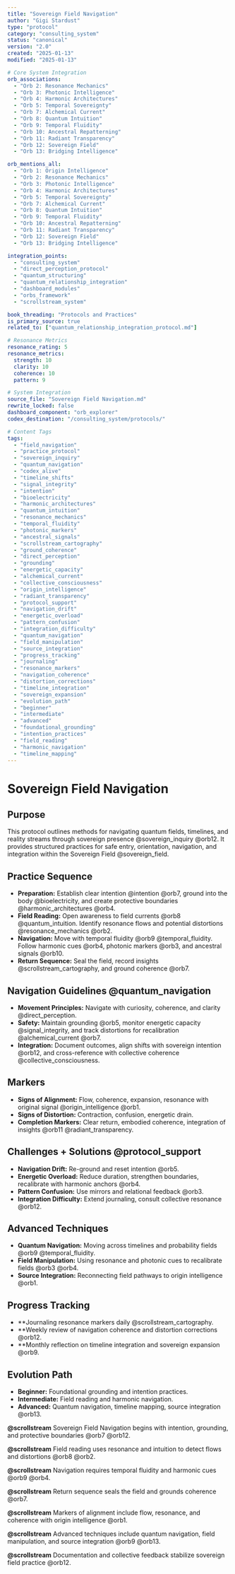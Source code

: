 ```yaml
---
title: "Sovereign Field Navigation"
author: "Gigi Stardust"
type: "protocol"
category: "consulting_system"
status: "canonical"
version: "2.0"
created: "2025-01-13"
modified: "2025-01-13"

# Core System Integration
orb_associations:
  - "Orb 2: Resonance Mechanics"
  - "Orb 3: Photonic Intelligence"
  - "Orb 4: Harmonic Architectures"
  - "Orb 5: Temporal Sovereignty"
  - "Orb 7: Alchemical Current"
  - "Orb 8: Quantum Intuition"
  - "Orb 9: Temporal Fluidity"
  - "Orb 10: Ancestral Repatterning"
  - "Orb 11: Radiant Transparency"
  - "Orb 12: Sovereign Field"
  - "Orb 13: Bridging Intelligence"

orb_mentions_all:
  - "Orb 1: Origin Intelligence"
  - "Orb 2: Resonance Mechanics"
  - "Orb 3: Photonic Intelligence"
  - "Orb 4: Harmonic Architectures"
  - "Orb 5: Temporal Sovereignty"
  - "Orb 7: Alchemical Current"
  - "Orb 8: Quantum Intuition"
  - "Orb 9: Temporal Fluidity"
  - "Orb 10: Ancestral Repatterning"
  - "Orb 11: Radiant Transparency"
  - "Orb 12: Sovereign Field"
  - "Orb 13: Bridging Intelligence"

integration_points:
  - "consulting_system"
  - "direct_perception_protocol"
  - "quantum_structuring"
  - "quantum_relationship_integration"
  - "dashboard_modules"
  - "orbs_framework"
  - "scrollstream_system"

book_threading: "Protocols and Practices"
is_primary_source: true
related_to: ["quantum_relationship_integration_protocol.md"]

# Resonance Metrics
resonance_rating: 5
resonance_metrics:
  strength: 10
  clarity: 10
  coherence: 10
  pattern: 9

# System Integration
source_file: "Sovereign Field Navigation.md"
rewrite_locked: false
dashboard_component: "orb_explorer"
codex_destination: "/consulting_system/protocols/"

# Content Tags
tags:
  - "field_navigation"
  - "practice_protocol"
  - "sovereign_inquiry"
  - "quantum_navigation"
  - "codex_alive"
  - "timeline_shifts"
  - "signal_integrity"
  - "intention"
  - "bioelectricity"
  - "harmonic_architectures"
  - "quantum_intuition"
  - "resonance_mechanics"
  - "temporal_fluidity"
  - "photonic_markers"
  - "ancestral_signals"
  - "scrollstream_cartography"
  - "ground_coherence"
  - "direct_perception"
  - "grounding"
  - "energetic_capacity"
  - "alchemical_current"
  - "collective_consciousness"
  - "origin_intelligence"
  - "radiant_transparency"
  - "protocol_support"
  - "navigation_drift"
  - "energetic_overload"
  - "pattern_confusion"
  - "integration_difficulty"
  - "quantum_navigation"
  - "field_manipulation"
  - "source_integration"
  - "progress_tracking"
  - "journaling"
  - "resonance_markers"
  - "navigation_coherence"
  - "distortion_corrections"
  - "timeline_integration"
  - "sovereign_expansion"
  - "evolution_path"
  - "beginner"
  - "intermediate"
  - "advanced"
  - "foundational_grounding"
  - "intention_practices"
  - "field_reading"
  - "harmonic_navigation"
  - "timeline_mapping"
---
```

# Sovereign Field Navigation

## Purpose
This protocol outlines methods for navigating quantum fields, timelines, and reality streams through sovereign presence @sovereign_inquiry @orb12. It provides structured practices for safe entry, orientation, navigation, and integration within the Sovereign Field @sovereign_field.

## Practice Sequence
- **Preparation:** Establish clear intention @intention @orb7, ground into the body @bioelectricity, and create protective boundaries @harmonic_architectures @orb4.
- **Field Reading:** Open awareness to field currents @orb8 @quantum_intuition. Identify resonance flows and potential distortions @resonance_mechanics @orb2.
- **Navigation:** Move with temporal fluidity @orb9 @temporal_fluidity. Follow harmonic cues @orb4, photonic markers @orb3, and ancestral signals @orb10.
- **Return Sequence:** Seal the field, record insights @scrollstream_cartography, and ground coherence @orb7.

## Navigation Guidelines @quantum_navigation
- **Movement Principles:** Navigate with curiosity, coherence, and clarity @direct_perception.
- **Safety:** Maintain grounding @orb5, monitor energetic capacity @signal_integrity, and track distortions for recalibration @alchemical_current @orb7.
- **Integration:** Document outcomes, align shifts with sovereign intention @orb12, and cross-reference with collective coherence @collective_consciousness.

## Markers
- **Signs of Alignment:** Flow, coherence, expansion, resonance with original signal @origin_intelligence @orb1.
- **Signs of Distortion:** Contraction, confusion, energetic drain.
- **Completion Markers:** Clear return, embodied coherence, integration of insights @orb11 @radiant_transparency.

## Challenges + Solutions @protocol_support
- **Navigation Drift:** Re-ground and reset intention @orb5.
- **Energetic Overload:** Reduce duration, strengthen boundaries, recalibrate with harmonic anchors @orb4.
- **Pattern Confusion:** Use mirrors and relational feedback @orb3.
- **Integration Difficulty:** Extend journaling, consult collective resonance @orb12.

## Advanced Techniques
- **Quantum Navigation:** Moving across timelines and probability fields @orb9 @temporal_fluidity.
- **Field Manipulation:** Using resonance and photonic cues to recalibrate fields @orb3 @orb4.
- **Source Integration:** Reconnecting field pathways to origin intelligence @orb1.

## Progress Tracking
- **Journaling resonance markers daily @scrollstream_cartography.
- **Weekly review of navigation coherence and distortion corrections @orb12.
- **Monthly reflection on timeline integration and sovereign expansion @orb9.

## Evolution Path
- **Beginner:** Foundational grounding and intention practices.
- **Intermediate:** Field reading and harmonic navigation.
- **Advanced:** Quantum navigation, timeline mapping, source integration @orb13.

**@scrollstream**
Sovereign Field Navigation begins with intention, grounding, and protective boundaries @orb7 @orb12.

**@scrollstream**
Field reading uses resonance and intuition to detect flows and distortions @orb8 @orb2.

**@scrollstream**
Navigation requires temporal fluidity and harmonic cues @orb9 @orb4.

**@scrollstream**
Return sequence seals the field and grounds coherence @orb7.

**@scrollstream**
Markers of alignment include flow, resonance, and coherence with origin intelligence @orb1.

**@scrollstream**
Advanced techniques include quantum navigation, field manipulation, and source integration @orb9 @orb13.

**@scrollstream**
Documentation and collective feedback stabilize sovereign field practice @orb12.
